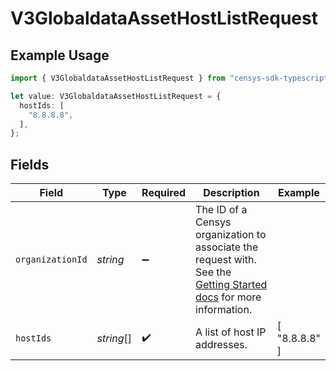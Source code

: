 # V3GlobaldataAssetHostListRequest

## Example Usage

```typescript
import { V3GlobaldataAssetHostListRequest } from "censys-sdk-typescript/models/operations";

let value: V3GlobaldataAssetHostListRequest = {
  hostIds: [
    "8.8.8.8",
  ],
};
```

## Fields

| Field                                                                                                                                                                                              | Type                                                                                                                                                                                               | Required                                                                                                                                                                                           | Description                                                                                                                                                                                        | Example                                                                                                                                                                                            |
| -------------------------------------------------------------------------------------------------------------------------------------------------------------------------------------------------- | -------------------------------------------------------------------------------------------------------------------------------------------------------------------------------------------------- | -------------------------------------------------------------------------------------------------------------------------------------------------------------------------------------------------- | -------------------------------------------------------------------------------------------------------------------------------------------------------------------------------------------------- | -------------------------------------------------------------------------------------------------------------------------------------------------------------------------------------------------- |
| `organizationId`                                                                                                                                                                                   | *string*                                                                                                                                                                                           | :heavy_minus_sign:                                                                                                                                                                                 | The ID of a Censys organization to associate the request with. See the [Getting Started docs](https://docs.censys.com/reference/get-started#step-3-set-your-organization-id) for more information. |                                                                                                                                                                                                    |
| `hostIds`                                                                                                                                                                                          | *string*[]                                                                                                                                                                                         | :heavy_check_mark:                                                                                                                                                                                 | A list of host IP addresses.                                                                                                                                                                       | [<br/>"8.8.8.8"<br/>]                                                                                                                                                                              |